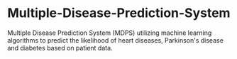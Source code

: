 # Multiple-Disease-Prediction-System
Multiple Disease Prediction System (MDPS) utilizing machine learning algorithms to predict the likelihood of heart diseases, Parkinson's disease and diabetes based on patient data.
